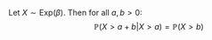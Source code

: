 Let $X\sim \text{Exp}(\beta)$. Then for all $a, b\gt 0:$
$$\mathbb{P}(X\gt a+b|X\gt a)=\mathbb{P}(X\gt b)$$

